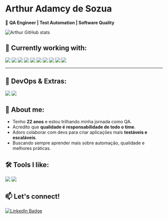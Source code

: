 # Arthur Adamcy de Sozua

🏏 **QA Engineer | Test Automation | Software Quality**  



![Arthur GitHub stats](https://github-readme-stats.vercel.app/api?username=adamcy11&show_icons=true&theme=apprentice)

## 💼 Currently working with:

<p>
  <img src="https://img.shields.io/badge/Cypress-17202C?style=for-the-badge&logo=cypress&logoColor=white"/>
  <img src="https://img.shields.io/badge/Postman-FF6C37?style=for-the-badge&logo=postman&logoColor=white"/>
  <img src="https://img.shields.io/badge/JavaScript-F7DF1E?style=for-the-badge&logo=javascript&logoColor=black"/>
  <img src="https://img.shields.io/badge/Gherkin-5C2D91?style=for-the-badge"/>
  <img src="https://img.shields.io/badge/MySQL-4479A1?style=for-the-badge&logo=mysql&logoColor=white"/>
  <img src="https://img.shields.io/badge/Agile-0052CC?style=for-the-badge&logo=agile&logoColor=white"/>
  <img src="https://img.shields.io/badge/Jira-0052CC?style=for-the-badge&logo=jira&logoColor=white"/>
  <img src="https://img.shields.io/badge/Git-F05032?style=for-the-badge&logo=git&logoColor=white"/>
  <img src="https://img.shields.io/badge/Node.js-339933?style=for-the-badge&logo=nodedotjs&logoColor=white"/>
  <img src="https://img.shields.io/badge/REST%20API-6DB33F?style=for-the-badge&logo=api&logoColor=white"/>
</p>

---

## 🔧 DevOps & Extras:

<p>
  <img src="https://img.shields.io/badge/GitHub-181717?style=for-the-badge&logo=github&logoColor=white"/>
  <img src="https://img.shields.io/badge/Linux-FCC624?style=for-the-badge&logo=linux&logoColor=black"/>
</p>



## 🧠 About me:
-  Tenho **22 anos** e estou trilhando minha jornada como QA.
-  Acredito que **qualidade é responsabilidade de todo o time**.
-  Adoro colaborar com devs para criar aplicações mais **testáveis e escaláveis**.
-  Buscando sempre aprender mais sobre automação, qualidade e melhores práticas.



## 🛠️ Tools I like:

<p>
  <img src="https://img.shields.io/badge/VSCode-007ACC?style=for-the-badge&logo=visual-studio-code&logoColor=white"/>
  <img src="https://img.shields.io/badge/Postman-FF6C37?style=for-the-badge&logo=postman&logoColor=white"/>
</p>



## 📫 Let's connect!

[![LinkedIn Badge](https://img.shields.io/badge/Arthur_Adamcy-blue?style=for-the-badge&logo=linkedin&logoColor=white&link=https://www.linkedin.com/in/arthur-adamcy-de-souza-6b427622b/)](https://www.linkedin.com/in/arthur-adamcy-de-souza-6b427622b/)




